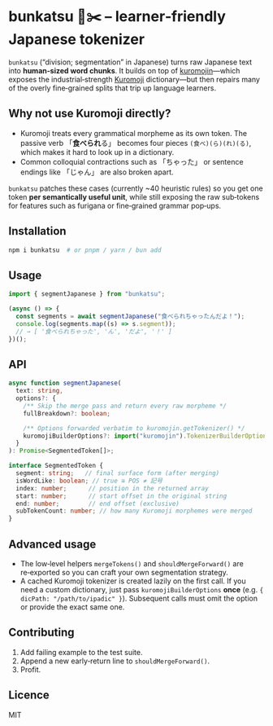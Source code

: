 # bunkatsu 🗾✂️ – learner‑friendly Japanese tokenizer

`bunkatsu` (“division; segmentation” in Japanese) turns raw Japanese text
into **human‑sized word chunks**.  It builds on top of
[kuromojin](https://github.com/ikatyang/kuromojin)—which exposes the
industrial‑strength [Kuromoji](https://www.atilika.org/) dictionary—but then
repairs many of the overly fine‑grained splits that trip up language
learners.

Why not use Kuromoji directly?
-----------------------------

* Kuromoji treats every grammatical morpheme as its own token.  The passive
  verb 「**食べられ**る」 becomes four pieces `(食べ)(ら)(れ)(る)`, which makes it hard
  to look up in a dictionary.
* Common colloquial contractions such as 「ちゃった」 or sentence endings like
  「じゃん」 are also broken apart.

`bunkatsu` patches these cases (currently ~40 heuristic rules) so you get one
token **per semantically useful unit**, while still exposing the raw sub‑tokens
for features such as furigana or fine‑grained grammar pop‑ups.

Installation
------------

```bash
npm i bunkatsu  # or pnpm / yarn / bun add
```

Usage
-----

```ts
import { segmentJapanese } from "bunkatsu";

(async () => {
  const segments = await segmentJapanese("食べられちゃったんだよ！");
  console.log(segments.map((s) => s.segment));
  // → [ '食べられちゃった', 'ん', 'だよ', '！' ]
})();
```

API
---

```ts
async function segmentJapanese(
  text: string,
  options?: {
    /** Skip the merge pass and return every raw morpheme */
    fullBreakdown?: boolean;

    /** Options forwarded verbatim to kuromojin.getTokenizer() */
    kuromojiBuilderOptions?: import("kuromojin").TokenizerBuilderOptions;
  }
): Promise<SegmentedToken[]>;

interface SegmentedToken {
  segment: string;   // final surface form (after merging)
  isWordLike: boolean; // true ≅ POS ≠ 記号
  index: number;      // position in the returned array
  start: number;      // start offset in the original string
  end: number;        // end offset (exclusive)
  subTokenCount: number; // how many Kuromoji morphemes were merged
}
```

Advanced usage
--------------

* The low‑level helpers `mergeTokens()` and `shouldMergeForward()` are
  re‑exported so you can craft your own segmentation strategy.
* A cached Kuromoji tokenizer is created lazily on the first call.  If you
  need a custom dictionary, just pass `kuromojiBuilderOptions` **once** (e.g.
  `{ dicPath: "/path/to/ipadic" }`).  Subsequent calls must omit the option or
  provide the exact same one.

Contributing
------------

1. Add failing example to the test suite.
2. Append a new early‑return line to `shouldMergeForward()`.
3. Profit.

Licence
-------

MIT
